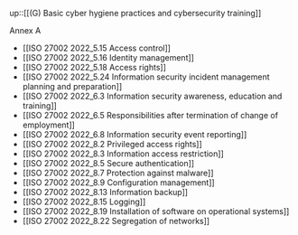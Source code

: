 up::[[(G) Basic cyber hygiene practices and cybersecurity training]]

Annex A
- [[ISO 27002 2022_5.15 Access control]]
- [[ISO 27002 2022_5.16 Identity management]]
- [[ISO 27002 2022_5.18 Access rights]]
- [[ISO 27002 2022_5.24 Information security incident management planning and preparation]]
- [[ISO 27002 2022_6.3 Information security awareness, education and training]]
- [[ISO 27002 2022_6.5 Responsibilities after termination of change of employment]]
- [[ISO 27002 2022_6.8 Information security event reporting]]
- [[ISO 27002 2022_8.2 Privileged access rights]]
- [[ISO 27002 2022_8.3 Information access restriction]]
- [[ISO 27002 2022_8.5 Secure authentication]]
- [[ISO 27002 2022_8.7 Protection against malware]]
- [[ISO 27002 2022_8.9 Configuration management]]
- [[ISO 27002 2022_8.13 Information backup]]
- [[ISO 27002 2022_8.15 Logging]]
- [[ISO 27002 2022_8.19 Installation of software on operational systems]]
- [[ISO 27002 2022_8.22 Segregation of networks]]
